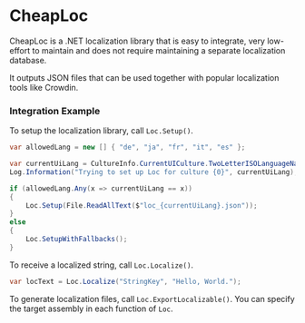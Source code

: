 # CheapLoc

CheapLoc is a .NET localization library that is easy to integrate, very low-effort to maintain and does not require maintaining a separate localization database.

It outputs JSON files that can be used together with popular localization tools like Crowdin.

### Integration Example

To setup the localization library, call ``Loc.Setup()``.

```cs
var allowedLang = new [] { "de", "ja", "fr", "it", "es" };

var currentUiLang = CultureInfo.CurrentUICulture.TwoLetterISOLanguageName;
Log.Information("Trying to set up Loc for culture {0}", currentUiLang);

if (allowedLang.Any(x => currentUiLang == x))
{
    Loc.Setup(File.ReadAllText($"loc_{currentUiLang}.json"));
}
else
{
    Loc.SetupWithFallbacks();
}
```

To receive a localized string, call ``Loc.Localize()``.

```cs
var locText = Loc.Localize("StringKey", "Hello, World.");
```

To generate localization files, call ``Loc.ExportLocalizable()``.
You can specify the target assembly in each function of ``Loc``.
